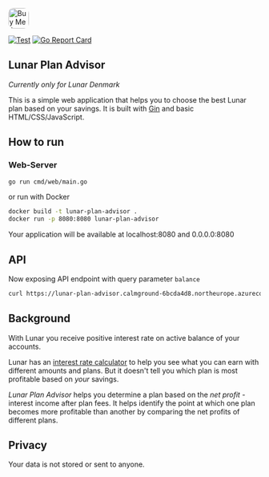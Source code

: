 
<a href="https://www.buymeacoffee.com/romietis00z" target="_blank"><img src="https://cdn.buymeacoffee.com/buttons/default-orange.png" alt="Buy Me A Coffee" height="41" width="" style="border-radius: 10px;"></a>

[![Test](https://github.com/romietis/lunar-plan-advisor/actions/workflows/test.yaml/badge.svg)](https://github.com/romietis/lunar-plan-advisor/actions/workflows/test.yaml)
[![Go Report Card](https://goreportcard.com/badge/github.com/romietis/lunar-plan-advisor/v2)](https://goreportcard.com/report/github.com/romietis/lunar-plan-advisor/v2)

## Lunar Plan Advisor

*Currently only for Lunar Denmark*

This is a simple web application that helps you to choose the best Lunar plan based on
your savings. It is built with [Gin](https://gin-gonic.com/) and basic HTML/CSS/JavaScript.

## How to run

### Web-Server

```bash
go run cmd/web/main.go
```

or run with Docker

```bash
docker build -t lunar-plan-advisor .
docker run -p 8080:8080 lunar-plan-advisor
```
Your application will be available at localhost:8080 and 0.0.0.0:8080

## API
Now exposing API endpoint with query parameter `balance`

```bash
curl https://lunar-plan-advisor.calmground-6bcda4d8.northeurope.azurecontainerapps.io/plans?balance=100000
```

## Background

With Lunar you receive positive interest rate on active balance of your accounts.

Lunar has an
[interest rate calculator](https://www.lunar.app/en/personal/positive-interest-rate-lunar)
to help you see what you can earn with different amounts and plans.
But it doesn't tell you which plan is most profitable based on *your* savings.

*Lunar Plan Advisor* helps you determine a plan based on the
*net profit* - interest income after plan fees.
It helps identify the point at which one plan becomes more profitable than another by
comparing the net profits of different plans.

## Privacy
Your data is not stored or sent to anyone.
